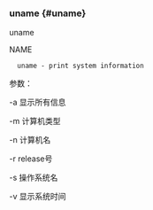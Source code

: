 ### uname {#uname}

uname

NAME

      uname - print system information

参数：

-a 显示所有信息

-m 计算机类型

-n 计算机名

-r release号

-s 操作系统名

-v 显示系统时间